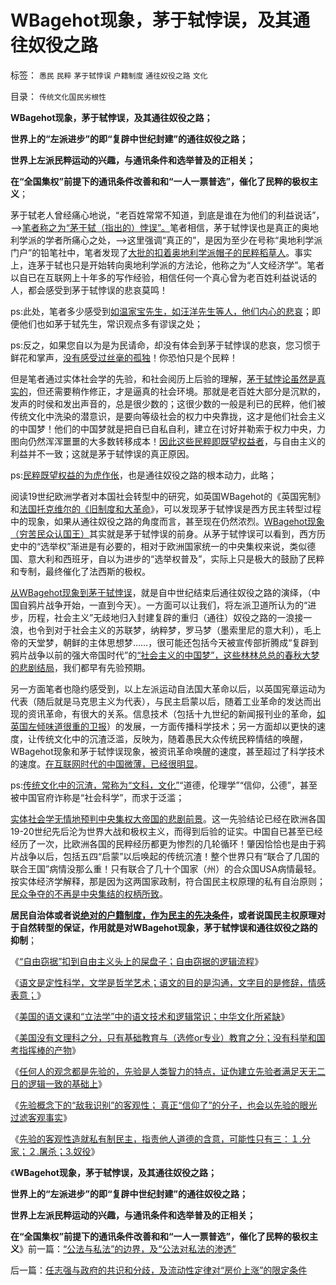 # WBagehot现象，茅于轼悖误，及其通往奴役之路

标签： `愚民` `民粹` `茅于轼悖误` `户籍制度` `通往奴役之路` `文化` 

目录： `传统文化国民劣根性`

**WBagehot现象，茅于轼悖误，及其通往奴役之路；**

**世界上的“左派进步”的即“复辟中世纪封建”的通往奴役之路；**

**世界上左派民粹运动的兴趣，与通讯条件和选举普及的正相关；**

**在“全国集权”前提下的通讯条件改善和和“一人一票普选”，催化了民粹的极权主义**；

茅于轼老人曾经痛心地说，“老百姓常常不知道，到底是谁在为他们的利益说话”，——>[笔者称之为“茅于轼（指出的）悖误”。](../../../2013/6/7/&quot;茅于轼悖误&quot;,英国传统基督教狗屎大餐的梦工场.md)笔者相信，茅于轼悖误也是真正的奥地利学派的学者所痛心之处，——>这里强调“真正的”，是因为至少在号称“奥地利学派门户”的铅笔社中，笔者发现了[大批的扣着奥地利学派帽子的民粹稻草人](../../../2013/1/25/友善的稻草人意图强奸的恶意；.md)。事实上，连茅于轼也只是开始转向奥地利学派的方法论，他称之为“人文经济学”。笔者以自已在互联网上十年多的写作经验，相信任何一个真心曾为老百姓利益说话的人，都会感受到茅于轼悖误的悲哀莫鸣！

ps:此处，笔者多少感受到[如温家宝先生，如汪洋先生等人，他们内心的悲哀](../../../2009/7/7/温总理教导我们：老百姓要争取自已的利益.md)；即便他们也如茅于轼先生，常识观点多有谬误之处；

ps:反之，如果您自以为是为民请命，却没有体会到茅于轼悖误的悲哀，您习惯于鲜花和掌声，[没有感受过丝毫的孤独](../../../2010/1/21/奥地利学派，孤独的自由战士.md)！你恐怕只是个民粹！

但是笔者通过实体社会学的先验，和社会阅历上后验的理解，[茅于轼悖论虽然是真实的](../../../2013/5/27/改革政策的聪明与愚蠢及“茅于轼悖误”.md)，但还需要稍作修正，才是逼真的社会环境。那就是老百姓大部分是沉默的，发声的时侯和发出声音的，总是很少数的；这很少数的一般是利已的民粹，他们被传统文化中洗染的潜意识，是要向等级社会的权力中央靠拢，这才是他们社会主义的中国梦！他们的中国梦就是把自已自私自利，建立在讨好并勒索于权力中央，力图向仍然浑浑噩噩的大多数转移成本！[因此这些民粹即既望权益者](../../../2013/1/22/中华民族最大的悲哀是民粹“为虎作伥”.md)，与自由主义的利益并不一致；这就是茅于轼悖误的真正原因。

ps:[民粹既望权益的为虎作伥](../../../2009/8/29/利益期望决定社会立场行为.md)，也是通往奴役之路的根本动力，此略；



阅读19世纪欧洲学者对本国社会转型中的研究，如英国WBagehot的《英国宪制》和[法国托克维尔的《旧制度和大革命](../../../2013/1/31/托克维尔的《大革命和旧制度》不具法国特色；.md)》，可以发现茅于轼悖误是西方民主转型过程中的现象，如果从通往奴役之路的角度而言，甚至现在仍然浓烈。[WBagehot现象（穷苦民众认国王）](../../../2012/7/14/《英国宪制》的“WBagehot现象”，计划经济都是隐性的军费.md)其实就是茅于轼悖误的前身。从茅于轼悖误可以看到，西方历史中的“选举权”渐进是有必要的，相对于欧洲国家统一的中央集权来说，类似德国、意大利和西班牙，自以为进步的“选举权普及”，实际上只是极大的鼓励了民粹和专制，最终催化了法西斯的极权。

[从WBagehot现象到茅于轼悖误](../../../2013/4/2/统治阶级中的异端，人民的伟大领袖，马基雅维利的《君主论》.md)，就是自中世纪结束后通往奴役之路的演绎，（中国自鸦片战争开始，一直到今天）。一方面可以让我们，将左派卫道所认为的“进步，历程，社会主义”无歧地归入封建复辟的重归（通往）奴役之路的一浪接一浪，也令到对于社会主义的苏联梦，纳粹梦，罗马梦（墨索里尼的意大利），毛上帝的天堂梦，朝鲜的主体思想梦……，很可能还包括今天被宣传部折腾成“复辟到鸦片战争以前的强大帝国时代”的[“社会主义的中国梦”，这些林林总总的春秋大梦的悲剧结局](../../../2013/4/26/集体主义从来不是中国梦，由叶檀公知说起.md)，我们都早有先验预期。

另一方面笔者也隐约感受到，以上左派运动自法国大革命以后，以英国宪章运动为代表（随后就是马克思主义为代表），与民主启蒙以后，随着工业革命的发达而出现的资讯革命，有很大的关系。信息技术（包括十九世纪的新闻报刊业的革命，[如英国左倾味道很重的卫报](../../../2011/12/18/英国昂贵的言论自由，“印花税法”和《卫报》.md)）的发展，一方面传播科学技术；另一方面却以更快的速度，让传统文化中的沉渣泛滥，反映为，随着愚民大众传统民粹情结的唤醒，WBagehot现象和茅于轼悖误现象，被资讯革命唤醒的速度，甚至超过了科学技术的速度。[在互联网时代的中国微薄，已经很明显](../../../2013/4/29/文化大革命深厚的群众基础.md)。

ps:[传统文化中的沉渣，常称为“文科，文化”](../../../2013/10/20/中国教育必须将文科赶出国家体制.md)“道德，伦理学”“信仰，公德”，甚至被中国官府诈称是“社会科学”，而求于泛滥；

[实体社会学无情地预判中央集权大帝国的悲剧前景](../../../2013/4/6/中央集权的恶性循环：错误的政策可能还不够给力！.md)。这一先验结论已经在欧洲各国19-20世纪先后沦为世界大战和极权主义，而得到后验的证实。中国自已甚至已经经历了一次，比欧洲各国的民粹经历都更为惨烈的几轮循环！肇因恰恰也是由于鸦片战争以后，包括五四“启蒙”以后唤起的传统沉渣！整个世界只有“联合了几国的联合王国”病情没那么重！只有联合了几十个国家（州）的合众国USA病情最轻。按实体经济学解释，那是因为这两国家政制，符合国民主权原理的私有自治原则；[民众争夺的不再是中央集结的权柄所致](../../../2011/7/1/为什么只有美国民主制度得到持续改善？.md)。



[](http://photo.blog.sina.com.cn/showpic.html#blogid=5563a64d0102ec1a&url=http://s11.sinaimg.cn/orignal/5563a64dgdfe6d31d492a)







**居民自治体或者说[绝对的户籍制度，作为民主的先决条件](../../../2010/3/5/户籍制度即市政自治权是民主社会的基石.md)，或者说国民主权原理对于自然转型的保证，作用就是对WBagehot现象，茅于轼悖误和通往奴役之路的抑制**；

《[“自由窃据”扣到自由主义头上的屎盘子；自由窃据的逻辑流程](../../../2013/10/26/“自由窃据”扣到自由主义头上的屎盘子.md)》

《[语文是定性科学，文学是哲学艺术；语文的目的是沟通，文字目的是修辞，情感表意；](../../../2013/11/4/语文是定性科学，文学是哲学艺术.md)》

《[美国的语文课和“立法学”中的语文技术和逻辑常识；中华文化所紧缺](../../../2013/11/7/美国的语文课和“立法学”中的语文技术和逻辑常识.md)》

《[美国没有文理科之分，只有基础教育与（选修or专业）教育之分；没有科举和国考指挥棒的产物](../../../2013/11/8/美国教育和中国特色的教育中的文科和理科.md)》

《[任何人的观念都是先验的，先验是人类智力的特点，证伪建立先验者满足天无二日的逻辑一致的基础上](../../../2013/11/10/理解先验的概念，才能理解科学的世界观和沟通的方法论；.md)》

《[先验概念下的“敌我识别”的客观性；
真正“信仰了”的分子，也会以先验的眼光过滤客观事实](../../../2013/11/12/先验概念下的“敌我识别”的客观性，自由人怎么办？.md)》

《[先验的客观性造就私有制民主，指责他人道德的含意，可能性只有三：１.分家；２.屠杀；3.奴役](../../../2013/11/16/先验的客观性，令私有制民主成为进化论之最优化社会.md)》

《**WBagehot现象，茅于轼悖误，及其通往奴役之路；**

**世界上的“左派进步”的即“复辟中世纪封建”的通往奴役之路；**

**世界上左派民粹运动的兴趣，与通讯条件和选举普及的正相关；**

**在“全国集权”前提下的通讯条件改善和和“一人一票普选”，催化了民粹的极权主义**》前一篇：[“公法与私法”的边界，及“公法对私法的渗透”](../../../2013/11/17/“公法与私法”的边界，及“公法对私法的渗透”.md)

后一篇：[任志强与政府的共识和分歧，及流动性定律对“房价上涨”的限定条件](../../../2013/11/18/任志强与政府的共识和分歧，及流动性定律对“房价上涨”的限定条件.md)